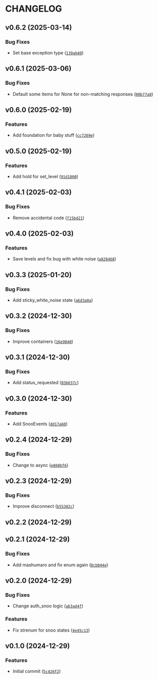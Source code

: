 # CHANGELOG


## v0.6.2 (2025-03-14)

### Bug Fixes

- Set base exception type
  ([`139ab40`](https://github.com/Lash-L/python-snoo/commit/139ab401ee0e15dbbfe37455171e19d343a3b6f5))


## v0.6.1 (2025-03-06)

### Bug Fixes

- Default some items for None for non-matching responses
  ([`00b77a8`](https://github.com/Lash-L/python-snoo/commit/00b77a800fbefb72509775423c2349e45e1cfe8d))


## v0.6.0 (2025-02-19)

### Features

- Add foundation for baby stuff
  ([`cc7269e`](https://github.com/Lash-L/python-snoo/commit/cc7269e7d31a0383cfa2daf85789e9d17e6b5fc7))


## v0.5.0 (2025-02-19)

### Features

- Add hold for set_level
  ([`91d1800`](https://github.com/Lash-L/python-snoo/commit/91d180015f76e86bb5c9dd9e61c3babdb202eaf9))


## v0.4.1 (2025-02-03)

### Bug Fixes

- Remove accidental code
  ([`f15bd21`](https://github.com/Lash-L/python-snoo/commit/f15bd215cbd80947c8b3eca8d5573d29cc1d8c0c))


## v0.4.0 (2025-02-03)

### Features

- Save levels and fix bug with white noise
  ([`a828468`](https://github.com/Lash-L/python-snoo/commit/a8284682ee4cfc203b3266b91b12e69d092ff14b))


## v0.3.3 (2025-01-20)

### Bug Fixes

- Add sticky_white_noise state
  ([`a6d3a8a`](https://github.com/Lash-L/python-snoo/commit/a6d3a8a0416c8ae04c1de430ae0a97328890d4a1))


## v0.3.2 (2024-12-30)

### Bug Fixes

- Improve containers
  ([`16e9840`](https://github.com/Lash-L/python-snoo/commit/16e9840c9e2dcbd2359a4c3f9b482f7112ef35da))


## v0.3.1 (2024-12-30)

### Bug Fixes

- Add status_requested
  ([`03b637c`](https://github.com/Lash-L/python-snoo/commit/03b637c465533cd17dfe843c61155a046bc98628))


## v0.3.0 (2024-12-30)

### Features

- Add SnooEvents
  ([`dd17a60`](https://github.com/Lash-L/python-snoo/commit/dd17a6026dac891f6d862cafd4a8f4903a4bc846))


## v0.2.4 (2024-12-29)

### Bug Fixes

- Change to async
  ([`e860bf6`](https://github.com/Lash-L/python-snoo/commit/e860bf61beaad5cc0a162d34c9359e817f1641e1))


## v0.2.3 (2024-12-29)

### Bug Fixes

- Improve disconnect
  ([`b55382c`](https://github.com/Lash-L/python-snoo/commit/b55382ca08b58ab359a92b2431380335974d9be8))


## v0.2.2 (2024-12-29)


## v0.2.1 (2024-12-29)

### Bug Fixes

- Add mashumaro and fix enum again
  ([`8cb044e`](https://github.com/Lash-L/python-snoo/commit/8cb044eb23f1b65a91a862bf65e1c61579c868e0))


## v0.2.0 (2024-12-29)

### Bug Fixes

- Change auth_snoo logic
  ([`ab3ad4f`](https://github.com/Lash-L/python-snoo/commit/ab3ad4f159a1fc80637dc085a156ee2542481c53))

### Features

- Fix strenum for snoo states
  ([`4e45c13`](https://github.com/Lash-L/python-snoo/commit/4e45c137e1bdf83b020293680d5a9bf0c9dc8789))


## v0.1.0 (2024-12-29)

### Features

- Initial commit
  ([`5c426f2`](https://github.com/Lash-L/python-snoo/commit/5c426f2f8b7cc20d705d4e807f284590b7493d49))
